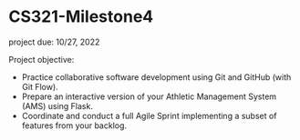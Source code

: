 # CS321-Milestone4
project due: 10/27, 2022

Project objective:
- Practice collaborative software development using Git and GitHub (with Git Flow).
- Prepare an interactive version of your Athletic Management System (AMS) using Flask.
- Coordinate and conduct a full Agile Sprint implementing a subset of features from your backlog.


